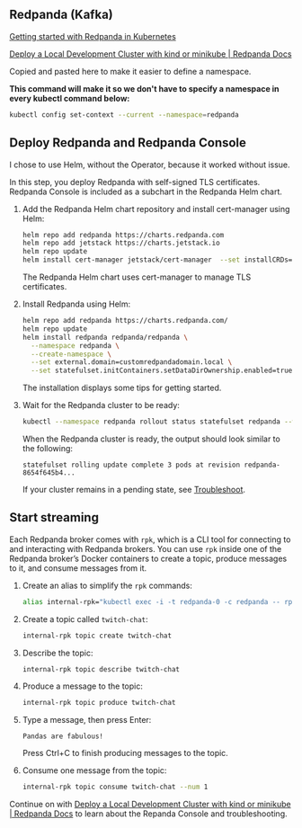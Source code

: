 ## Redpanda (Kafka)

[Getting started with Redpanda in Kubernetes](https://redpanda.com/blog/manage-clusters-k8s-streaming-data)

[Deploy a Local Development Cluster with kind or minikube | Redpanda Docs](https://docs.redpanda.com/current/deploy/deployment-option/self-hosted/kubernetes/local-guide/)

Copied and pasted here to make it easier to define a namespace.

**This command will make it so we don't have to specify a namespace in every kubectl command below:**

```bash
kubectl config set-context --current --namespace=redpanda
```

## Deploy Redpanda and Redpanda Console

I chose to use Helm, without the Operator, because it worked without issue.

In this step, you deploy Redpanda with self-signed TLS certificates. Redpanda Console is included as a subchart in the Redpanda Helm chart.

1. Add the Redpanda Helm chart repository and install cert-manager using Helm:

   ```bash
   helm repo add redpanda https://charts.redpanda.com
   helm repo add jetstack https://charts.jetstack.io
   helm repo update
   helm install cert-manager jetstack/cert-manager  --set installCRDs=true --namespace cert-manager  --create-namespace
   ```

   

   The Redpanda Helm chart uses cert-manager to manage TLS certificates.

2. Install Redpanda using Helm:

   ```bash
   helm repo add redpanda https://charts.redpanda.com/
   helm repo update
   helm install redpanda redpanda/redpanda \
     --namespace redpanda \
     --create-namespace \
     --set external.domain=customredpandadomain.local \
     --set statefulset.initContainers.setDataDirOwnership.enabled=true
   ```

   

   The installation displays some tips for getting started.

3. Wait for the Redpanda cluster to be ready:

   ```bash
   kubectl --namespace redpanda rollout status statefulset redpanda --watch
   ```

   

   When the Redpanda cluster is ready, the output should look similar to the following:

   ```plain
   statefulset rolling update complete 3 pods at revision redpanda-8654f645b4...
   ```

   

   If your cluster remains in a pending state, see [Troubleshoot](https://docs.redpanda.com/current/deploy/deployment-option/self-hosted/kubernetes/local-guide/#troubleshoot).

## Start streaming

Each Redpanda broker comes with `rpk`, which is a CLI tool for connecting to and interacting with Redpanda brokers. You can use `rpk` inside one of the Redpanda broker’s Docker containers to create a topic, produce messages to it, and consume messages from it.

1. Create an alias to simplify the `rpk` commands:

   ```bash
   alias internal-rpk="kubectl exec -i -t redpanda-0 -c redpanda -- rpk"
   ```

   

2. Create a topic called `twitch-chat`:

   

   ```bash
   internal-rpk topic create twitch-chat
   ```

   

3. Describe the topic:

   ```bash
   internal-rpk topic describe twitch-chat
   ```

   

4. Produce a message to the topic:

   ```bash
   internal-rpk topic produce twitch-chat
   ```

   

5. Type a message, then press Enter:

   ```text
   Pandas are fabulous!
   ```

   

   Press Ctrl+C to finish producing messages to the topic.

6. Consume one message from the topic:

   ```bash
   internal-rpk topic consume twitch-chat --num 1
   ```



Continue on with [Deploy a Local Development Cluster with kind or minikube | Redpanda Docs](https://docs.redpanda.com/current/deploy/deployment-option/self-hosted/kubernetes/local-guide/) to learn about the Repanda Console and troubleshooting.
